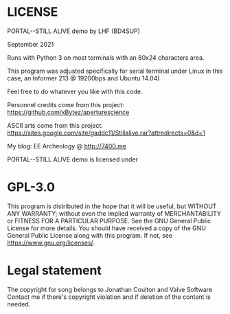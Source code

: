 # LICENSE

PORTAL--STILL ALIVE demo by LHF (BD4SUP)

September 2021

Runs with Python 3 on most terminals with an 80x24 characters area.

This program was adjusted specifically for serial 
terminal under Linux in this case, an Informer 213 @ 19200bps and Ubuntu 14.04)

Feel free to do whatever you like with this code.

Personnel credits come from this project: https://github.com/xBytez/aperturescience

ASCII arts come from this project: https://sites.google.com/site/gaddc11/Stillalive.rar?attredirects=0&d=1
 
 My blog: EE Archeology @ http://7400.me
 
PORTAL--STILL ALIVE demo is licensed under
# GPL-3.0
This program is distributed in the hope that it will be useful,
but WITHOUT ANY WARRANTY; without even the implied warranty of
MERCHANTABILITY or FITNESS FOR A PARTICULAR PURPOSE. See the 
GNU General Public License for more details.
You should have received a copy of the GNU General Public License
along with this program. If not, see <https://www.gnu.org/licenses/>.

#  Legal statement
The copyright for song <Still Alive> belongs to Jonathan Coulton and Valve Software
Contact me if there's copyright violation and if deletion of the content is needed.
